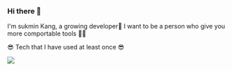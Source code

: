 ### Hi there 👋

I'm sukmin Kang, a growing developer💪
I want to be a person who give you more comportable tools 🧚‍♂️
<!--
**mini1115/mini1115** is a ✨ _special_ ✨ repository because its `README.md` (this file) appears on your GitHub profile.

Here are some ideas to get you started:

- 🔭 I’m currently working on ...
- 🌱 I’m currently learning ...
- 👯 I’m looking to collaborate on ...
- 🤔 I’m looking for help with ...
- 💬 Ask me about ...
- 📫 How to reach me: ...
- 😄 Pronouns: ...
- ⚡ Fun fact: ...
--> 😎 Tech that I have used at least once 😎

<img src="https://img.shields.io/badge/Python-3766AB?style=flat-square&logo=Python&logoColor=white"/></a>


